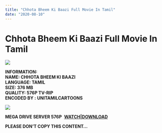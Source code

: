 ```yaml
---
title: "Chhota Bheem Ki Baazi Full Movie In Tamil"
date: "2020-08-10"
---
```


# Chhota Bheem Ki Baazi Full Movie In Tamil

[![](https://1.bp.blogspot.com/-0T1vdUbg8vM/Xxk-ateqJLI/AAAAAAAACEw/scGkdT5lqLgw-KWZRzNjRM97knZJlufUQCLcBGAsYHQ/w400-h220/hh.jpg)](https://1.bp.blogspot.com/-0T1vdUbg8vM/Xxk-ateqJLI/AAAAAAAACEw/scGkdT5lqLgw-KWZRzNjRM97knZJlufUQCLcBGAsYHQ/s1763/hh.jpg)

**INFORMATION:  
NAME: CHHOTA BHEEM KI BAAZI  
LANGUAGE: TAMIL  
SIZE: 376 MB  
QUALITY: 576P TV-RIP  
ENCODED BY :** **UNITAMILCARTOONS**

[![](https://1.bp.blogspot.com/-5KahjQMiZKM/Xxk-g_qlgGI/AAAAAAAACE0/A9SosKO58yw8wujQq5JnVbBVRRcBmvgJgCLcBGAsYHQ/w300-h400/Chh.jpg)](https://1.bp.blogspot.com/-5KahjQMiZKM/Xxk-g_qlgGI/AAAAAAAACE0/A9SosKO58yw8wujQq5JnVbBVRRcBmvgJgCLcBGAsYHQ/s2048/Chh.jpg)

**MEGA DRIVE SERVER 576P**  **[WATCH|DOWNLOAD](https://gplinks.co/ChXv1)**

**PLEASE DON’T COPY THIS CONTENT…**
